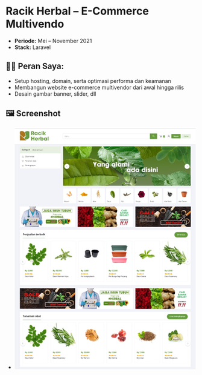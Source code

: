 # Racik Herbal – E-Commerce Multivendo

- **Periode:** Mei – November 2021 
- **Stack:** Laravel

## 👨‍💻 Peran Saya:
- Setup hosting, domain, serta optimasi performa dan keamanan
- Membangun website e-commerce multivendor dari awal hingga rilis
- Desain gambar banner, slider, dll

## 🖼️ Screenshot
- ![Homepage](homepage.jpeg)
